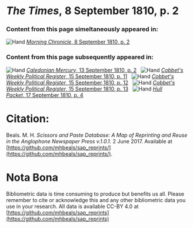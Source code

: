 # *The Times*, 8 September 1810, p. 2  
  
### Content from this page simeltaneously appeared in:  
![Hand](http://scissorsandpaste.net/wp-content/uploads/2017/06/smallhandpointer.png) [*Morning Chronicle*, 8 September 1810, p. 2](https://mhbeals.github.io/sap_html/Morning-Chronicle/Morning-Chronicle-8-September-1810-p-2)  
  
### Content from this page subsequently appeared in:  
![Hand](http://scissorsandpaste.net/wp-content/uploads/2017/06/smallhandpointer.png) [*Caledonian Mercury*, 13 September 1810, p. 2](https://mhbeals.github.io/sap_html/Caledonian-Mercury/Caledonian-Mercury-13-September-1810-p-2)  
![Hand](http://scissorsandpaste.net/wp-content/uploads/2017/06/smallhandpointer.png) [*Cobbet's Weekly Political Register*, 15 September 1810, p. 11](https://mhbeals.github.io/sap_html/Cobbet's-Weekly-Political-Register/Cobbet's-Weekly-Political-Register-15-September-1810-p-11)  
![Hand](http://scissorsandpaste.net/wp-content/uploads/2017/06/smallhandpointer.png) [*Cobbet's Weekly Political Register*, 15 September 1810, p. 12](https://mhbeals.github.io/sap_html/Cobbet's-Weekly-Political-Register/Cobbet's-Weekly-Political-Register-15-September-1810-p-12)  
![Hand](http://scissorsandpaste.net/wp-content/uploads/2017/06/smallhandpointer.png) [*Cobbet's Weekly Political Register*, 15 September 1810, p. 13](https://mhbeals.github.io/sap_html/Cobbet's-Weekly-Political-Register/Cobbet's-Weekly-Political-Register-15-September-1810-p-13)  
![Hand](http://scissorsandpaste.net/wp-content/uploads/2017/06/smallhandpointer.png) [*Hull Packet*, 17 September 1810, p. 4](https://mhbeals.github.io/sap_html/Hull-Packet/Hull-Packet-17-September-1810-p-4)  


# Citation: 

Beals. M. H. *Scissors and Paste Database: A Map of Reprinting and Reuse in the Anglophone Newspaper Press v.1.0.1.* 2 June 2017. Available at [https://github.com/mhbeals/sap_reprints/](https://github.com/mhbeals/sap_reprints/). 

# Nota Bona

Bibliometric data is time consuming to produce but benefits us all. Please remember to cite or acknowledge this and any other bibliometric data you use in your research. All data is available CC-BY 4.0 at [https://github.com/mhbeals/sap_reprints](https://github.com/mhbeals/sap_reprints)